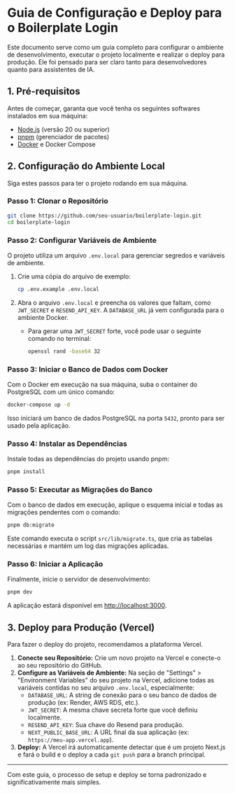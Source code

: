 # Guia de Configuração e Deploy para o Boilerplate Login

Este documento serve como um guia completo para configurar o ambiente de desenvolvimento, executar o projeto localmente e realizar o deploy para produção. Ele foi pensado para ser claro tanto para desenvolvedores quanto para assistentes de IA.

## 1. Pré-requisitos

Antes de começar, garanta que você tenha os seguintes softwares instalados em sua máquina:

- [Node.js](https://nodejs.org/en/) (versão 20 ou superior)
- [pnpm](https://pnpm.io/installation) (gerenciador de pacotes)
- [Docker](https://www.docker.com/products/docker-desktop/) e Docker Compose

## 2. Configuração do Ambiente Local

Siga estes passos para ter o projeto rodando em sua máquina.

### Passo 1: Clonar o Repositório

```bash
git clone https://github.com/seu-usuario/boilerplate-login.git
cd boilerplate-login
```

### Passo 2: Configurar Variáveis de Ambiente

O projeto utiliza um arquivo `.env.local` para gerenciar segredos e variáveis de ambiente.

1.  Crie uma cópia do arquivo de exemplo:
    ```bash
    cp .env.example .env.local
    ```
2.  Abra o arquivo `.env.local` e preencha os valores que faltam, como `JWT_SECRET` e `RESEND_API_KEY`. A `DATABASE_URL` já vem configurada para o ambiente Docker.

    - Para gerar uma `JWT_SECRET` forte, você pode usar o seguinte comando no terminal:
      ```bash
      openssl rand -base64 32
      ```

### Passo 3: Iniciar o Banco de Dados com Docker

Com o Docker em execução na sua máquina, suba o container do PostgreSQL com um único comando:

```bash
docker-compose up -d
```

Isso iniciará um banco de dados PostgreSQL na porta `5432`, pronto para ser usado pela aplicação.

### Passo 4: Instalar as Dependências

Instale todas as dependências do projeto usando pnpm:

```bash
pnpm install
```

### Passo 5: Executar as Migrações do Banco

Com o banco de dados em execução, aplique o esquema inicial e todas as migrações pendentes com o comando:

```bash
pnpm db:migrate
```

Este comando executa o script `src/lib/migrate.ts`, que cria as tabelas necessárias e mantém um log das migrações aplicadas.

### Passo 6: Iniciar a Aplicação

Finalmente, inicie o servidor de desenvolvimento:

```bash
pnpm dev
```

A aplicação estará disponível em [http://localhost:3000](http://localhost:3000).

## 3. Deploy para Produção (Vercel)

Para fazer o deploy do projeto, recomendamos a plataforma Vercel.

1.  **Conecte seu Repositório:** Crie um novo projeto na Vercel e conecte-o ao seu repositório do GitHub.
2.  **Configure as Variáveis de Ambiente:** Na seção de "Settings" > "Environment Variables" do seu projeto na Vercel, adicione todas as variáveis contidas no seu arquivo `.env.local`, especialmente:
    - `DATABASE_URL`: A string de conexão para o seu banco de dados de produção (ex: Render, AWS RDS, etc.).
    - `JWT_SECRET`: A mesma chave secreta forte que você definiu localmente.
    - `RESEND_API_KEY`: Sua chave do Resend para produção.
    - `NEXT_PUBLIC_BASE_URL`: A URL final da sua aplicação (ex: `https://meu-app.vercel.app`).
3.  **Deploy:** A Vercel irá automaticamente detectar que é um projeto Next.js e fará o build e o deploy a cada `git push` para a branch principal.

---

Com este guia, o processo de setup e deploy se torna padronizado e significativamente mais simples. 